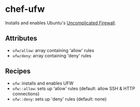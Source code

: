 # chef-ufw

Installs and enables Ubuntu's
[Uncomplicated Firewall](https://help.ubuntu.com/community/UFW).


## Attributes

* `ufw/allow`: array containing 'allow' rules
* `ufw/deny`: array containing 'deny' rules


## Recipes

* `ufw`: installs and enables UFW
* `ufw::allow`: sets up 'allow' rules (default: allow SSH & HTTP connections)
* `ufw::deny`: sets up 'deny' rules (default: none)
